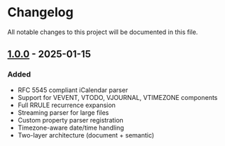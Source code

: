 # Changelog

All notable changes to this project will be documented in this file.

## [1.0.0] - 2025-01-15

### Added
- RFC 5545 compliant iCalendar parser
- Support for VEVENT, VTODO, VJOURNAL, VTIMEZONE components
- Full RRULE recurrence expansion
- Streaming parser for large files
- Custom property parser registration
- Timezone-aware date/time handling
- Two-layer architecture (document + semantic)

[1.0.0]: https://github.com/firstfloorsoftware/firstfloor_calendar/releases/tag/v1.0.0